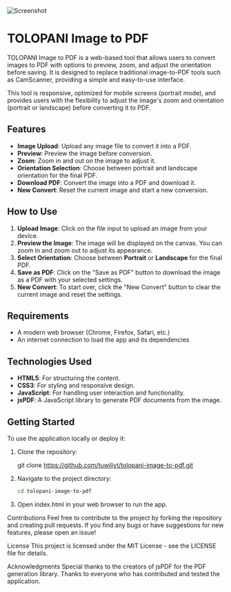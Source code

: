 ![Screenshot](https://raw.githubusercontent.com/tuwiliyt/Image-to-PDF-Converter/refs/heads/main/ss1.png)

# TOLOPANI Image to PDF

TOLOPANI Image to PDF is a web-based tool that allows users to convert images to PDF with options to preview, zoom, and adjust the orientation before saving. It is designed to replace traditional image-to-PDF tools such as CamScanner, providing a simple and easy-to-use interface.

This tool is responsive, optimized for mobile screens (portrait mode), and provides users with the flexibility to adjust the image's zoom and orientation (portrait or landscape) before converting it to PDF.

## Features

- **Image Upload**: Upload any image file to convert it into a PDF.
- **Preview**: Preview the image before conversion.
- **Zoom**: Zoom in and out on the image to adjust it.
- **Orientation Selection**: Choose between portrait and landscape orientation for the final PDF.
- **Download PDF**: Convert the image into a PDF and download it.
- **New Convert**: Reset the current image and start a new conversion.

## How to Use

1. **Upload Image**: Click on the file input to upload an image from your device.
2. **Preview the Image**: The image will be displayed on the canvas. You can zoom in and zoom out to adjust its appearance.
3. **Select Orientation**: Choose between **Portrait** or **Landscape** for the final PDF.
4. **Save as PDF**: Click on the "Save as PDF" button to download the image as a PDF with your selected settings.
5. **New Convert**: To start over, click the "New Convert" button to clear the current image and reset the settings.

## Requirements

- A modern web browser (Chrome, Firefox, Safari, etc.)
- An internet connection to load the app and its dependencies

## Technologies Used

- **HTML5**: For structuring the content.
- **CSS3**: For styling and responsive design.
- **JavaScript**: For handling user interaction and functionality.
- **jsPDF**: A JavaScript library to generate PDF documents from the image.

## Getting Started

To use the application locally or deploy it:

1. Clone the repository:
  
   git clone https://github.com/tuwiliyt/tolopani-image-to-pdf.git
2. Navigate to the project directory:
    ```bash
   cd tolopani-image-to-pdf
3. Open index.html in your web browser to run the app.


Contributions
Feel free to contribute to the project by forking the repository and creating pull requests. If you find any bugs or have suggestions for new features, please open an issue!

License
This project is licensed under the MIT License - see the LICENSE file for details.

Acknowledgments
Special thanks to the creators of jsPDF for the PDF generation library.
Thanks to everyone who has contributed and tested the application.

   
